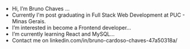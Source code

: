 - Hi, I’m Bruno Chaves ...
- Currently I'm post graduating in Full Stack Web Development at PUC - Minas Gerais.
- I’m interested in become a Frontend developer...
- I’m currently learning React and MySQL...
- Contact me on linkedin.com/in/bruno-cardoso-chaves-47a50318a/

<!---
brnchs0710/brnchs0710 is a ✨ special ✨ repository because its `README.md` (this file) appears on your GitHub profile.
You can click the Preview link to take a look at your changes.
--->
